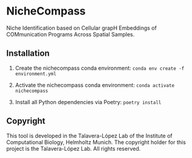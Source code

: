 # NicheCompass
Niche Identification based on Cellular grapH Embeddings of COMmunication Programs Across Spatial Samples.

## Installation
1) Create the nichecompass conda environment:
```conda env create -f environment.yml```

2) Activate the nichecompass conda environment:
```conda activate nichecompass```

4) Install all Python dependencies via Poetry:
```poetry install```

## Copyright
This tool is developed in the Talavera-López Lab of the Institute of Computational Biology, Helmholtz Munich. The copyright holder for this project is the Talavera-López Lab. All rights reserved.
